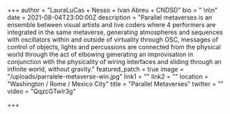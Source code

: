 +++
author = "LauraLuCas + Nesso + Ivan Abreu + CNDSD"
bio = " \n\n"
date = 2021-08-04T23:00:00Z
description = "Parallel metaverses is an ensemble between visual artists and live coders where 4 performers are integrated in the same metaverse, generating atmospheres and sequences with oscillators within and outside of virtuality through OSC, messages of control of objects, lights and percussions are connected from the physical world through the act of elbowing generating an improvisation in conjunction with the physicality of wiring interfaces and sliding through an infinite world, without gravity."
featured_patch = true
image = "/uploads/parralele-metaverse-win.jpg"
link1 = ""
link2 = ""
location = "Washington / Rome / Mexico City"
title = "Parallel Metaverses"
twitter = ""
video = "QqzcGTwlr3g"

+++
